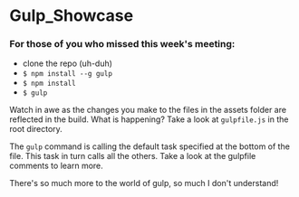# Gulp_Showcase

### For those of you who missed this week's meeting:

* clone the repo (uh-duh)
* ```$ npm install --g gulp```
* ```$ npm install```
* ```$ gulp```

Watch in awe as the changes you make to the files in the assets folder are reflected in the build. What is happening? Take a look at ```gulpfile.js``` in the root directory.

The ```gulp``` command is calling the default task specified at the bottom of the file. This task in turn calls all the others. Take a look at the gulpfile comments to learn more.

There's so much more to the world of gulp, so much I don't understand!
